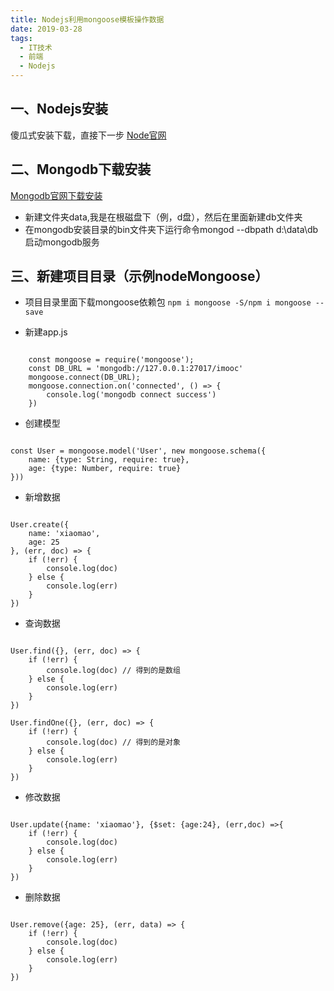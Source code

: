 ```yaml
---
title: Nodejs利用mongoose模板操作数据
date: 2019-03-28
tags:
  - IT技术
  - 前端
  - Nodejs
---
```


## 一、Nodejs安装
傻瓜式安装下载，直接下一步
[Node官网](https://nodejs.org/en/download/)

## 二、Mongodb下载安装
[Mongodb官网下载安装](https://www.mongodb.com/download-center/community)
- 新建文件夹data,我是在根磁盘下（例，d盘），然后在里面新建db文件夹
- 在mongodb安装目录的bin文件夹下运行命令mongod --dbpath d:\data\db启动mongodb服务

## 三、新建项目目录（示例nodeMongoose）
- 项目目录里面下载mongoose依赖包
`npm i mongoose -S/npm i mongoose --save`

- 新建app.js
```

    const mongoose = require('mongoose');  
    const DB_URL = 'mongodb://127.0.0.1:27017/imooc'  
    mongoose.connect(DB_URL);
    mongoose.connection.on('connected', () => {
        console.log('mongodb connect success')
    })

```

- 创建模型
```

const User = mongoose.model('User', new mongoose.schema({
    name: {type: String, require: true},
    age: {type: Number, require: true}
}))

```

- 新增数据
```

User.create({
    name: 'xiaomao',
    age: 25
}, (err, doc) => {
    if (!err) {
        console.log(doc)
    } else {
        console.log(err)
    }
})

```

- 查询数据
```

User.find({}, (err, doc) => {
    if (!err) {
        console.log(doc) // 得到的是数组
    } else {
        console.log(err)
    }
})
 
User.findOne({}, (err, doc) => {
    if (!err) {
        console.log(doc) // 得到的是对象
    } else {
        console.log(err)
    }
})

```

- 修改数据
```

User.update({name: 'xiaomao'}, {$set: {age:24}, (err,doc) =>{
    if (!err) {
        console.log(doc)
    } else {
        console.log(err)
    }
})

```

- 删除数据
```

User.remove({age: 25}, (err, data) => {
    if (!err) {
        console.log(doc)
    } else {
        console.log(err)
    }   
})

```


